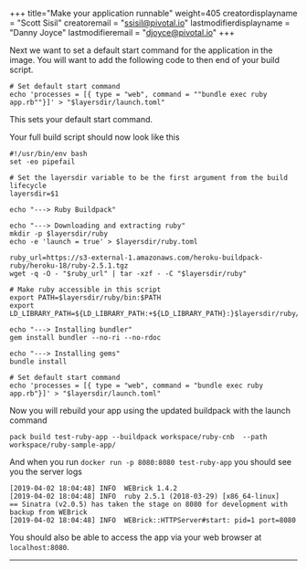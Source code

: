 +++
title="Make your application runnable"
weight=405
creatordisplayname = "Scott Sisil"
creatoremail = "ssisil@pivotal.io"
lastmodifierdisplayname = "Danny Joyce"
lastmodifieremail = "djoyce@pivotal.io"
+++

Next we want to set a default start command for the application in the image.  You will want to add the following code to then end of your build script. 

```
# Set default start command
echo 'processes = [{ type = "web", command = ""bundle exec ruby app.rb""}]' > "$layersdir/launch.toml"
```

This sets your default start command.

Your full build script should now look like this

```
#!/usr/bin/env bash
set -eo pipefail

# Set the layersdir variable to be the first argument from the build lifecycle
layersdir=$1

echo "---> Ruby Buildpack" 

echo "---> Downloading and extracting ruby"
mkdir -p $layersdir/ruby
echo -e 'launch = true' > $layersdir/ruby.toml

ruby_url=https://s3-external-1.amazonaws.com/heroku-buildpack-ruby/heroku-18/ruby-2.5.1.tgz
wget -q -O - "$ruby_url" | tar -xzf - -C "$layersdir/ruby"

# Make ruby accessible in this script
export PATH=$layersdir/ruby/bin:$PATH
export LD_LIBRARY_PATH=${LD_LIBRARY_PATH:+${LD_LIBRARY_PATH}:}$layersdir/ruby/lib

echo "---> Installing bundler"
gem install bundler --no-ri --no-rdoc

echo "---> Installing gems"
bundle install

# Set default start command
echo 'processes = [{ type = "web", command = "bundle exec ruby app.rb"}]' > "$layersdir/launch.toml"
```

Now you will rebuild your app using the updated buildpack with the launch command

```
pack build test-ruby-app --buildpack workspace/ruby-cnb  --path workspace/ruby-sample-app/
```

And when you run `docker run -p 8080:8080 test-ruby-app` you should see you the server logs

```
[2019-04-02 18:04:48] INFO  WEBrick 1.4.2
[2019-04-02 18:04:48] INFO  ruby 2.5.1 (2018-03-29) [x86_64-linux]
== Sinatra (v2.0.5) has taken the stage on 8080 for development with backup from WEBrick
[2019-04-02 18:04:48] INFO  WEBrick::HTTPServer#start: pid=1 port=8080
```

You should also be able to access the app via your web browser at `localhost:8080`.

---
